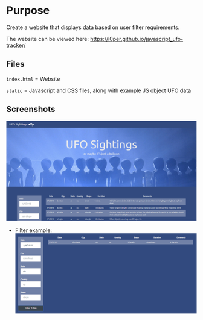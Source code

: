 # Purpose
Create a website that displays data based on user filter requirements.

The website can be viewed here: https://l0per.github.io/javascript_ufo-tracker/

## Files
`index.html` = Website

`static` = Javascript and CSS files, along with example JS object UFO data

## Screenshots
![top](https://github.com/L0per/javascript_ufo-tracker/blob/master/images/page_top.PNG?raw=true)

* Filter example:
![filter](https://github.com/L0per/javascript_ufo-tracker/blob/master/images/search.PNG?raw=true)
